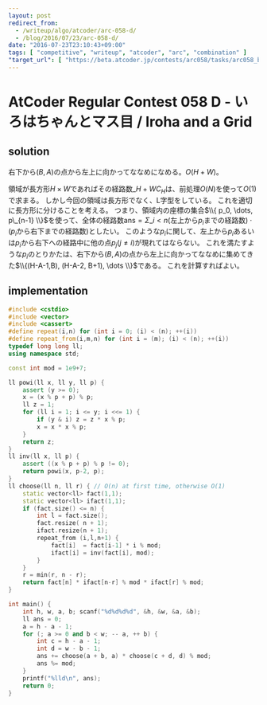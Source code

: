 ```yaml
---
layout: post
redirect_from:
  - /writeup/algo/atcoder/arc-058-d/
  - /blog/2016/07/23/arc-058-d/
date: "2016-07-23T23:10:43+09:00"
tags: [ "competitive", "writeup", "atcoder", "arc", "combination" ]
"target_url": [ "https://beta.atcoder.jp/contests/arc058/tasks/arc058_b" ]
---
```


# AtCoder Regular Contest 058 D - いろはちゃんとマス目 / Iroha and a Grid

## solution

右下から$(B,A)$の点から左上に向かってななめになめる。$O(H+W)$。

領域が長方形$H \times W$であればその経路数${}\_{H+W}C_H$は、前処理$O(N)$を使って$O(1)$で求まる。
しかし今回の領域は長方形でなく、L字型をしている。
これを適切に長方形に分けることを考える。
つまり、領域内の座標の集合$\\{ p_0, \dots, p\_{n-1} \\}$を使って、全体の経路数$\mathrm{ans} = \Sigma\_{i \lt n} (\text{左上から} p_i \text{までの経路数}) \cdot (p_i \text{から右下までの経路数})$としたい。
このような$p_i$に関して、左上から$p_i$あるいは$p_i$から右下への経路中に他の点$p_j$($j \ne i$)が現れてはならない。
これを満たすような$p_i$のとりかたは、右下から$(B,A)$の点から左上に向かってななめに集めてきた$\\{(H-A-1,B), (H-A-2, B+1), \dots \\}$である。
これを計算すればよい。

## implementation

``` c++
#include <cstdio>
#include <vector>
#include <cassert>
#define repeat(i,n) for (int i = 0; (i) < (n); ++(i))
#define repeat_from(i,m,n) for (int i = (m); (i) < (n); ++(i))
typedef long long ll;
using namespace std;

const int mod = 1e9+7;

ll powi(ll x, ll y, ll p) {
    assert (y >= 0);
    x = (x % p + p) % p;
    ll z = 1;
    for (ll i = 1; i <= y; i <<= 1) {
        if (y & i) z = z * x % p;
        x = x * x % p;
    }
    return z;
}
ll inv(ll x, ll p) {
    assert ((x % p + p) % p != 0);
    return powi(x, p-2, p);
}
ll choose(ll n, ll r) { // O(n) at first time, otherwise O(1)
    static vector<ll> fact(1,1);
    static vector<ll> ifact(1,1);
    if (fact.size() <= n) {
        int l = fact.size();
        fact.resize( n + 1);
        ifact.resize(n + 1);
        repeat_from (i,l,n+1) {
            fact[i]  = fact[i-1] * i % mod;
            ifact[i] = inv(fact[i], mod);
        }
    }
    r = min(r, n - r);
    return fact[n] * ifact[n-r] % mod * ifact[r] % mod;
}

int main() {
    int h, w, a, b; scanf("%d%d%d%d", &h, &w, &a, &b);
    ll ans = 0;
    a = h - a - 1;
    for (; a >= 0 and b < w; -- a, ++ b) {
        int c = h - a - 1;
        int d = w - b - 1;
        ans += choose(a + b, a) * choose(c + d, d) % mod;
        ans %= mod;
    }
    printf("%lld\n", ans);
    return 0;
}
```
